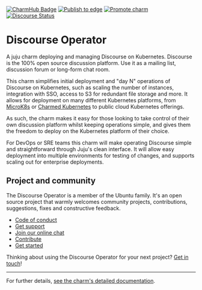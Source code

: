 [![CharmHub Badge](https://charmhub.io/discourse-k8s/badge.svg)](https://charmhub.io/discourse-k8s)
[![Publish to edge](https://github.com/canonical/discourse-k8s-operator/actions/workflows/publish_charm.yaml/badge.svg)](https://github.com/canonical/discourse-k8s-operator/actions/workflows/publish_charm.yaml)
[![Promote charm](https://github.com/canonical/discourse-k8s-operator/actions/workflows/promote_charm.yaml/badge.svg)](https://github.com/canonical/discourse-k8s-operator/actions/workflows/promote_charm.yaml)
[![Discourse Status](https://img.shields.io/discourse/status?server=https%3A%2F%2Fdiscourse.charmhub.io&style=flat&label=CharmHub%20Discourse)](https://discourse.charmhub.io)

# Discourse Operator

A juju charm deploying and managing Discourse on Kubernetes. Discourse is the
100% open source discussion platform. Use it as a mailing list, discussion
forum or long-form chat room.

This charm simplifies initial deployment and "day N" operations of Discourse
on Kubernetes, such as scaling the number of instances, integration with SSO,
access to S3 for redundant file storage and more. It allows for deployment on
many different Kubernetes platforms, from [MicroK8s](https://microk8s.io) or
[Charmed Kubernetes](https://ubuntu.com/kubernetes) to public cloud Kubernetes
offerings.

As such, the charm makes it easy for those looking to take control of their own
discussion platform whilst keeping operations simple, and gives them the
freedom to deploy on the Kubernetes platform of their choice.

For DevOps or SRE teams this charm will make operating Discourse simple and
straightforward through Juju's clean interface. It will allow easy deployment
into multiple environments for testing of changes, and supports scaling out for
enterprise deployments.

## Project and community

The Discourse Operator is a member of the Ubuntu family. It's an open source
project that warmly welcomes community projects, contributions, suggestions,
fixes and constructive feedback.
* [Code of conduct](https://ubuntu.com/community/code-of-conduct)
* [Get support](https://discourse.charmhub.io/)
* [Join our online chat](https://chat.charmhub.io/charmhub/channels/charm-dev)
* [Contribute](https://charmhub.io/discourse-k8s/docs/contributing)
* [Get started](https://charmhub.io/discourse-k8s/docs/getting-started)

Thinking about using the Discourse Operator for your next project? [Get in touch](https://chat.charmhub.io/charmhub/channels/charm-dev)!

---

For further details, [see the charm's detailed documentation](https://charmhub.io/discourse-k8s/docs).
